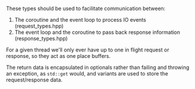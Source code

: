 These types should be used to facilitate communication between:
1. The coroutine and the event loop to process IO events (request_types.hpp)
2. The event loop and the coroutine to pass back response information (response_types.hpp)

For a given thread we'll only ever have up to one in flight request or response, so they act as one place buffers.

The return data is encapsulated in optionals rather than failing and throwing an exception, as `std::get` would, and variants are used to store the request/response data.